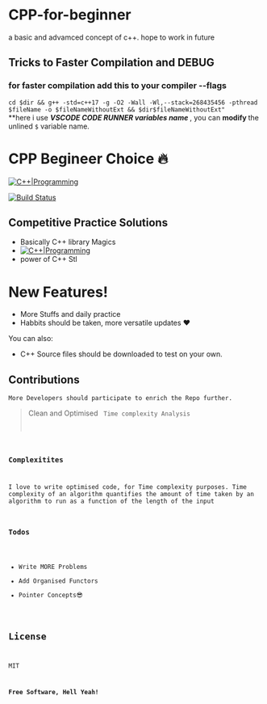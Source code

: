 # CPP-for-beginner
a basic and advamced concept of c++. hope to work in future


## Tricks to Faster Compilation and DEBUG

### for faster compilation add this to your compiler --flags
`cd $dir && g++ -std=c++17 -g -O2 -Wall -Wl,--stack=268435456 -pthread  $fileName -o $fileNameWithoutExt && $dir$fileNameWithoutExt"`
<br>
**here i use <b>*VSCODE CODE RUNNER variables name* </b> , you can <b>modify </b> the unlined `$` variable name.


# CPP Begineer Choice 🔥

[![C++|Programming](https://upload.wikimedia.org/wikipedia/commons/thumb/1/18/ISO_C%2B%2B_Logo.svg/150px-ISO_C%2B%2B_Logo.svg.png)](https://nodesource.com/products/nsolid)

[![Build Status](https://travis-ci.org/joemccann/dillinger.svg?branch=master)](https://travis-ci.org/joemccann/dillinger)

## Competitive Practice Solutions

  - Basically C++ library Magics
  - [![C++|Programming](https://hack.codingblocks.com/images/hb_logo.png)](https://nodesource.com/products/nsolid)
  - power of C++ Stl

# New Features!

  - More Stuffs and daily practice
  - Habbits should be taken, more versatile updates ❤


You can also:
  - C++ Source files should be downloaded to test on your own.
 
## Contributions
    More Developers should participate to enrich the Repo further.

> Clean and Optimised <Code/>
> Time complexity Analysis


### Complexitites

I love to write optimised code, for Time complexity purposes.
Time complexity of an algorithm quantifies the amount of time taken by an algorithm to run as a function of the length of the input

### Todos

 - Write MORE Problems
 - Add Organised Functors
 - Pointer Concepts😎

License
----

MIT


**Free Software, Hell Yeah!**

[//]: # (These are reference links used in the body of this note and get stripped out when the markdown processor does its job. There is no need to format nicely because it shouldn't be seen. Thanks SO - http://stackoverflow.com/questions/4823468/store-comments-in-markdown-syntax)


   [dill]: <https://github.com/joemccann/dillinger>
   [git-repo-url]: <https://github.com/joemccann/dillinger.git>
   [john gruber]: <http://daringfireball.net>
   [df1]: <http://daringfireball.net/projects/markdown/>
   [markdown-it]: <https://github.com/markdown-it/markdown-it>
   [Ace Editor]: <http://ace.ajax.org>
   [node.js]: <http://nodejs.org>
   [Twitter Bootstrap]: <http://twitter.github.com/bootstrap/>
   [jQuery]: <http://jquery.com>
   [@tjholowaychuk]: <http://twitter.com/tjholowaychuk>
   [express]: <http://expressjs.com>
   [AngularJS]: <http://angularjs.org>
   [Gulp]: <http://gulpjs.com>

   [PlDb]: <https://github.com/joemccann/dillinger/tree/master/plugins/dropbox/README.md>
   [PlGh]: <https://github.com/joemccann/dillinger/tree/master/plugins/github/README.md>
   [PlGd]: <https://github.com/joemccann/dillinger/tree/master/plugins/googledrive/README.md>
   [PlOd]: <https://github.com/joemccann/dillinger/tree/master/plugins/onedrive/README.md>
   [PlMe]: <https://github.com/joemccann/dillinger/tree/master/plugins/medium/README.md>
   [PlGa]: <https://github.com/RahulHP/dillinger/blob/master/plugins/googleanalytics/README.md>
